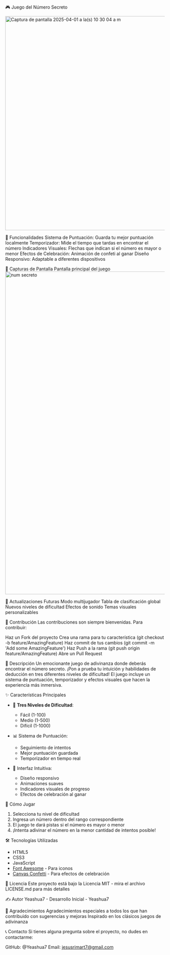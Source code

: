 🎮 Juego del Número Secreto

<img width="674" alt="Captura de pantalla 2025-04-01 a la(s) 10 30 04 a m" src="https://github.com/user-attachments/assets/0f1b93db-fe15-4af2-a7d5-68ec3bc95e4a" />

🎯 Funcionalidades
Sistema de Puntuación: Guarda tu mejor puntuación localmente
Temporizador: Mide el tiempo que tardas en encontrar el número
Indicadores Visuales: Flechas que indican si el número es mayor o menor
Efectos de Celebración: Animación de confeti al ganar
Diseño Responsivo: Adaptable a diferentes dispositivos

📱 Capturas de Pantalla
Pantalla principal del juego
<img width="1016" alt="num secreto" src="https://github.com/user-attachments/assets/0bb7d03a-11a2-4600-8629-cbc89c590aeb" />

🔄 Actualizaciones Futuras
 Modo multijugador
 Tabla de clasificación global
 Nuevos niveles de dificultad
 Efectos de sonido
 Temas visuales personalizables

👥 Contribución
Las contribuciones son siempre bienvenidas. Para contribuir:

Haz un Fork del proyecto
Crea una rama para tu característica (git checkout -b feature/AmazingFeature)
Haz commit de tus cambios (git commit -m 'Add some AmazingFeature')
Haz Push a la rama (git push origin feature/AmazingFeature)
Abre un Pull Request

📖 Descripción
Un emocionante juego de adivinanza donde deberás encontrar el número secreto. ¡Pon a prueba tu intuición y habilidades de deducción en tres diferentes niveles de dificultad! El juego incluye un sistema de puntuación, temporizador y efectos visuales que hacen la experiencia más inmersiva.

✨ Características Principales
- 🎯 **Tres Niveles de Dificultad**:
  - Fácil (1-100)
  - Medio (1-500)
  - Difícil (1-1000)

- 📊 Sistema de Puntuación:
  - Seguimiento de intentos
  - Mejor puntuación guardada
  - Temporizador en tiempo real

- 🎨 Interfaz Intuitiva:
  - Diseño responsivo
  - Animaciones suaves
  - Indicadores visuales de progreso
  - Efectos de celebración al ganar

🚀 Cómo Jugar
1. Selecciona tu nivel de dificultad
2. Ingresa un número dentro del rango correspondiente
3. El juego te dará pistas si el número es mayor o menor
4. ¡Intenta adivinar el número en la menor cantidad de intentos posible!

🛠️ Tecnologías Utilizadas
- HTML5
- CSS3
- JavaScript
- [Font Awesome](https://fontawesome.com/) - Para iconos
- [Canvas Confetti](https://www.npmjs.com/package/canvas-confetti) - Para efectos de celebración

📝 Licencia
Este proyecto está bajo la Licencia MIT - mira el archivo LICENSE.md para más detalles

✍️ Autor
Yeashua7 - Desarrollo Inicial - Yeashua7

🎉 Agradecimientos
Agradecimientos especiales a todos los que han contribuido con sugerencias y mejoras
Inspirado en los clásicos juegos de adivinanza

📞 Contacto
Si tienes alguna pregunta sobre el proyecto, no dudes en contactarme:

GitHub: @Yeashua7
Email: jesusrimart7@gmail.com
